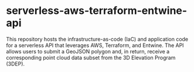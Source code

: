 # serverless-aws-terraform-entwine-api
This repository hosts the infrastructure-as-code (IaC) and application code for a serverless API that leverages AWS, Terraform, and Entwine. The API allows users to submit a GeoJSON polygon and, in return, receive a corresponding point cloud data subset from the 3D Elevation Program (3DEP).
